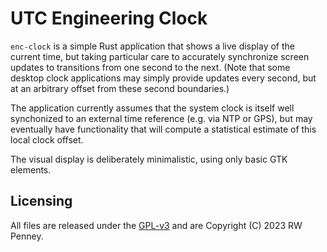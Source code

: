 # UTC Engineering Clock

`enc-clock` is a simple Rust application that shows a live display of the current time,
but taking particular care to accurately synchronize screen updates to transitions
from one second to the next. (Note that some desktop clock applications may
simply provide updates every second, but at an arbitrary offset from
these second boundaries.)

The application currently assumes that the system clock is itself well
synchonized to an external time reference (e.g. via NTP or GPS),
but may eventually have functionality that will compute a statistical
estimate of this local clock offset.

The visual display is deliberately minimalistic, using only basic GTK elements.


## Licensing

All files are released under the
[GPL-v3](https://www.gnu.org/licenses/gpl-3.0.en.html)
and are Copyright (C) 2023 RW Penney.
